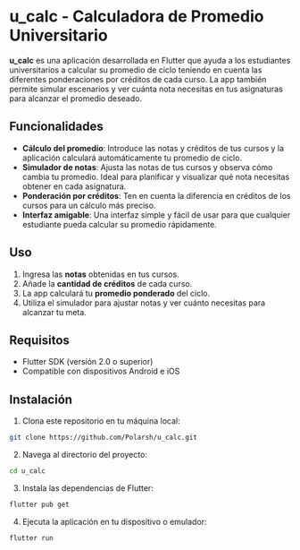 # u_calc - Calculadora de Promedio Universitario

**u_calc** es una aplicación desarrollada en Flutter que ayuda a los estudiantes universitarios a calcular su promedio de ciclo teniendo en cuenta las diferentes ponderaciones por créditos de cada curso. La app también permite simular escenarios y ver cuánta nota necesitas en tus asignaturas para alcanzar el promedio deseado.

## Funcionalidades

- **Cálculo del promedio**: Introduce las notas y créditos de tus cursos y la aplicación calculará automáticamente tu promedio de ciclo.
- **Simulador de notas**: Ajusta las notas de tus cursos y observa cómo cambia tu promedio. Ideal para planificar y visualizar qué nota necesitas obtener en cada asignatura.
- **Ponderación por créditos**: Ten en cuenta la diferencia en créditos de los cursos para un cálculo más preciso.
- **Interfaz amigable**: Una interfaz simple y fácil de usar para que cualquier estudiante pueda calcular su promedio rápidamente.

## Uso

1. Ingresa las **notas** obtenidas en tus cursos.
2. Añade la **cantidad de créditos** de cada curso.
3. La app calculará tu **promedio ponderado** del ciclo.
4. Utiliza el simulador para ajustar notas y ver cuánto necesitas para alcanzar tu meta.

## Requisitos

- Flutter SDK (versión 2.0 o superior)
- Compatible con dispositivos Android e iOS

## Instalación

1. Clona este repositorio en tu máquina local:

```bash
git clone https://github.com/Polarsh/u_calc.git
```

2. Navega al directorio del proyecto:

```bash
cd u_calc
```

3. Instala las dependencias de Flutter:

```bash
flutter pub get
```

4. Ejecuta la aplicación en tu dispositivo o emulador:

```bash
flutter run
```
